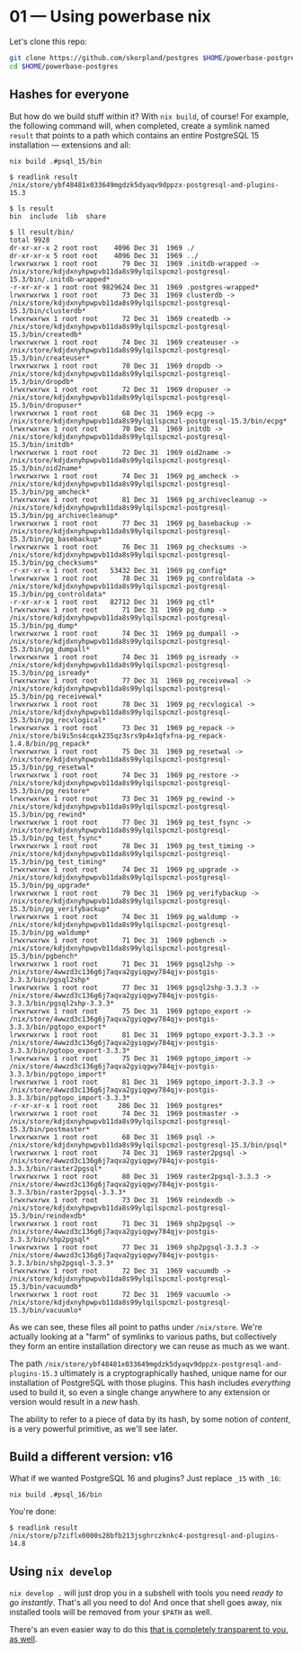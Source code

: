 # 01 &mdash; Using powerbase nix

Let's clone this repo:

```bash
git clone https://github.com/skorpland/postgres $HOME/powerbase-postgres
cd $HOME/powerbase-postgres
```

## Hashes for everyone

But how do we build stuff within it? With `nix build`, of course! For example,
the following command will, when completed, create a symlink named `result` that
points to a path which contains an entire PostgreSQL 15 installation &mdash;
extensions and all:

```
nix build .#psql_15/bin
```

```
$ readlink result
/nix/store/ybf48481x033649mgdzk5dyaqv9dppzx-postgresql-and-plugins-15.3
```

```
$ ls result
bin  include  lib  share
```

```
$ ll result/bin/
total 9928
dr-xr-xr-x 2 root root    4096 Dec 31  1969 ./
dr-xr-xr-x 5 root root    4096 Dec 31  1969 ../
lrwxrwxrwx 1 root root      79 Dec 31  1969 .initdb-wrapped -> /nix/store/kdjdxnyhpwpvb11da8s99ylqilspcmzl-postgresql-15.3/bin/.initdb-wrapped*
-r-xr-xr-x 1 root root 9829624 Dec 31  1969 .postgres-wrapped*
lrwxrwxrwx 1 root root      73 Dec 31  1969 clusterdb -> /nix/store/kdjdxnyhpwpvb11da8s99ylqilspcmzl-postgresql-15.3/bin/clusterdb*
lrwxrwxrwx 1 root root      72 Dec 31  1969 createdb -> /nix/store/kdjdxnyhpwpvb11da8s99ylqilspcmzl-postgresql-15.3/bin/createdb*
lrwxrwxrwx 1 root root      74 Dec 31  1969 createuser -> /nix/store/kdjdxnyhpwpvb11da8s99ylqilspcmzl-postgresql-15.3/bin/createuser*
lrwxrwxrwx 1 root root      70 Dec 31  1969 dropdb -> /nix/store/kdjdxnyhpwpvb11da8s99ylqilspcmzl-postgresql-15.3/bin/dropdb*
lrwxrwxrwx 1 root root      72 Dec 31  1969 dropuser -> /nix/store/kdjdxnyhpwpvb11da8s99ylqilspcmzl-postgresql-15.3/bin/dropuser*
lrwxrwxrwx 1 root root      68 Dec 31  1969 ecpg -> /nix/store/kdjdxnyhpwpvb11da8s99ylqilspcmzl-postgresql-15.3/bin/ecpg*
lrwxrwxrwx 1 root root      70 Dec 31  1969 initdb -> /nix/store/kdjdxnyhpwpvb11da8s99ylqilspcmzl-postgresql-15.3/bin/initdb*
lrwxrwxrwx 1 root root      72 Dec 31  1969 oid2name -> /nix/store/kdjdxnyhpwpvb11da8s99ylqilspcmzl-postgresql-15.3/bin/oid2name*
lrwxrwxrwx 1 root root      74 Dec 31  1969 pg_amcheck -> /nix/store/kdjdxnyhpwpvb11da8s99ylqilspcmzl-postgresql-15.3/bin/pg_amcheck*
lrwxrwxrwx 1 root root      81 Dec 31  1969 pg_archivecleanup -> /nix/store/kdjdxnyhpwpvb11da8s99ylqilspcmzl-postgresql-15.3/bin/pg_archivecleanup*
lrwxrwxrwx 1 root root      77 Dec 31  1969 pg_basebackup -> /nix/store/kdjdxnyhpwpvb11da8s99ylqilspcmzl-postgresql-15.3/bin/pg_basebackup*
lrwxrwxrwx 1 root root      76 Dec 31  1969 pg_checksums -> /nix/store/kdjdxnyhpwpvb11da8s99ylqilspcmzl-postgresql-15.3/bin/pg_checksums*
-r-xr-xr-x 1 root root   53432 Dec 31  1969 pg_config*
lrwxrwxrwx 1 root root      78 Dec 31  1969 pg_controldata -> /nix/store/kdjdxnyhpwpvb11da8s99ylqilspcmzl-postgresql-15.3/bin/pg_controldata*
-r-xr-xr-x 1 root root   82712 Dec 31  1969 pg_ctl*
lrwxrwxrwx 1 root root      71 Dec 31  1969 pg_dump -> /nix/store/kdjdxnyhpwpvb11da8s99ylqilspcmzl-postgresql-15.3/bin/pg_dump*
lrwxrwxrwx 1 root root      74 Dec 31  1969 pg_dumpall -> /nix/store/kdjdxnyhpwpvb11da8s99ylqilspcmzl-postgresql-15.3/bin/pg_dumpall*
lrwxrwxrwx 1 root root      74 Dec 31  1969 pg_isready -> /nix/store/kdjdxnyhpwpvb11da8s99ylqilspcmzl-postgresql-15.3/bin/pg_isready*
lrwxrwxrwx 1 root root      77 Dec 31  1969 pg_receivewal -> /nix/store/kdjdxnyhpwpvb11da8s99ylqilspcmzl-postgresql-15.3/bin/pg_receivewal*
lrwxrwxrwx 1 root root      78 Dec 31  1969 pg_recvlogical -> /nix/store/kdjdxnyhpwpvb11da8s99ylqilspcmzl-postgresql-15.3/bin/pg_recvlogical*
lrwxrwxrwx 1 root root      73 Dec 31  1969 pg_repack -> /nix/store/bi9i5ns4cqxk235qz3srs9p4x1qfxfna-pg_repack-1.4.8/bin/pg_repack*
lrwxrwxrwx 1 root root      75 Dec 31  1969 pg_resetwal -> /nix/store/kdjdxnyhpwpvb11da8s99ylqilspcmzl-postgresql-15.3/bin/pg_resetwal*
lrwxrwxrwx 1 root root      74 Dec 31  1969 pg_restore -> /nix/store/kdjdxnyhpwpvb11da8s99ylqilspcmzl-postgresql-15.3/bin/pg_restore*
lrwxrwxrwx 1 root root      73 Dec 31  1969 pg_rewind -> /nix/store/kdjdxnyhpwpvb11da8s99ylqilspcmzl-postgresql-15.3/bin/pg_rewind*
lrwxrwxrwx 1 root root      77 Dec 31  1969 pg_test_fsync -> /nix/store/kdjdxnyhpwpvb11da8s99ylqilspcmzl-postgresql-15.3/bin/pg_test_fsync*
lrwxrwxrwx 1 root root      78 Dec 31  1969 pg_test_timing -> /nix/store/kdjdxnyhpwpvb11da8s99ylqilspcmzl-postgresql-15.3/bin/pg_test_timing*
lrwxrwxrwx 1 root root      74 Dec 31  1969 pg_upgrade -> /nix/store/kdjdxnyhpwpvb11da8s99ylqilspcmzl-postgresql-15.3/bin/pg_upgrade*
lrwxrwxrwx 1 root root      79 Dec 31  1969 pg_verifybackup -> /nix/store/kdjdxnyhpwpvb11da8s99ylqilspcmzl-postgresql-15.3/bin/pg_verifybackup*
lrwxrwxrwx 1 root root      74 Dec 31  1969 pg_waldump -> /nix/store/kdjdxnyhpwpvb11da8s99ylqilspcmzl-postgresql-15.3/bin/pg_waldump*
lrwxrwxrwx 1 root root      71 Dec 31  1969 pgbench -> /nix/store/kdjdxnyhpwpvb11da8s99ylqilspcmzl-postgresql-15.3/bin/pgbench*
lrwxrwxrwx 1 root root      71 Dec 31  1969 pgsql2shp -> /nix/store/4wwzd3c136g6j7aqva2gyiqgwy784qjv-postgis-3.3.3/bin/pgsql2shp*
lrwxrwxrwx 1 root root      77 Dec 31  1969 pgsql2shp-3.3.3 -> /nix/store/4wwzd3c136g6j7aqva2gyiqgwy784qjv-postgis-3.3.3/bin/pgsql2shp-3.3.3*
lrwxrwxrwx 1 root root      75 Dec 31  1969 pgtopo_export -> /nix/store/4wwzd3c136g6j7aqva2gyiqgwy784qjv-postgis-3.3.3/bin/pgtopo_export*
lrwxrwxrwx 1 root root      81 Dec 31  1969 pgtopo_export-3.3.3 -> /nix/store/4wwzd3c136g6j7aqva2gyiqgwy784qjv-postgis-3.3.3/bin/pgtopo_export-3.3.3*
lrwxrwxrwx 1 root root      75 Dec 31  1969 pgtopo_import -> /nix/store/4wwzd3c136g6j7aqva2gyiqgwy784qjv-postgis-3.3.3/bin/pgtopo_import*
lrwxrwxrwx 1 root root      81 Dec 31  1969 pgtopo_import-3.3.3 -> /nix/store/4wwzd3c136g6j7aqva2gyiqgwy784qjv-postgis-3.3.3/bin/pgtopo_import-3.3.3*
-r-xr-xr-x 1 root root     286 Dec 31  1969 postgres*
lrwxrwxrwx 1 root root      74 Dec 31  1969 postmaster -> /nix/store/kdjdxnyhpwpvb11da8s99ylqilspcmzl-postgresql-15.3/bin/postmaster*
lrwxrwxrwx 1 root root      68 Dec 31  1969 psql -> /nix/store/kdjdxnyhpwpvb11da8s99ylqilspcmzl-postgresql-15.3/bin/psql*
lrwxrwxrwx 1 root root      74 Dec 31  1969 raster2pgsql -> /nix/store/4wwzd3c136g6j7aqva2gyiqgwy784qjv-postgis-3.3.3/bin/raster2pgsql*
lrwxrwxrwx 1 root root      80 Dec 31  1969 raster2pgsql-3.3.3 -> /nix/store/4wwzd3c136g6j7aqva2gyiqgwy784qjv-postgis-3.3.3/bin/raster2pgsql-3.3.3*
lrwxrwxrwx 1 root root      73 Dec 31  1969 reindexdb -> /nix/store/kdjdxnyhpwpvb11da8s99ylqilspcmzl-postgresql-15.3/bin/reindexdb*
lrwxrwxrwx 1 root root      71 Dec 31  1969 shp2pgsql -> /nix/store/4wwzd3c136g6j7aqva2gyiqgwy784qjv-postgis-3.3.3/bin/shp2pgsql*
lrwxrwxrwx 1 root root      77 Dec 31  1969 shp2pgsql-3.3.3 -> /nix/store/4wwzd3c136g6j7aqva2gyiqgwy784qjv-postgis-3.3.3/bin/shp2pgsql-3.3.3*
lrwxrwxrwx 1 root root      72 Dec 31  1969 vacuumdb -> /nix/store/kdjdxnyhpwpvb11da8s99ylqilspcmzl-postgresql-15.3/bin/vacuumdb*
lrwxrwxrwx 1 root root      72 Dec 31  1969 vacuumlo -> /nix/store/kdjdxnyhpwpvb11da8s99ylqilspcmzl-postgresql-15.3/bin/vacuumlo*
```

As we can see, these files all point to paths under `/nix/store`. We're actually
looking at a "farm" of symlinks to various paths, but collectively they form an
entire installation directory we can reuse as much as we want.

The path
`/nix/store/ybf48481x033649mgdzk5dyaqv9dppzx-postgresql-and-plugins-15.3`
ultimately is a cryptographically hashed, unique name for our installation of
PostgreSQL with those plugins. This hash includes _everything_ used to build it,
so even a single change anywhere to any extension or version would result in a
_new_ hash.

The ability to refer to a piece of data by its hash, by some notion of
_content_, is a very powerful primitive, as we'll see later.

## Build a different version: v16

What if we wanted PostgreSQL 16 and plugins? Just replace `_15` with `_16`:

```
nix build .#psql_16/bin
```

You're done:

```
$ readlink result
/nix/store/p7ziflx0000s28bfb213jsghrczknkc4-postgresql-and-plugins-14.8
```


## Using `nix develop`


`nix develop .` will just drop you in a subshell with
tools you need _ready to go instantly_. That's all you need to do! And once that
shell goes away, nix installed tools will be removed from your `$PATH` as well.

There's an even easier way to do this
[that is completely transparent to you, as well](./use-direnv.md).
